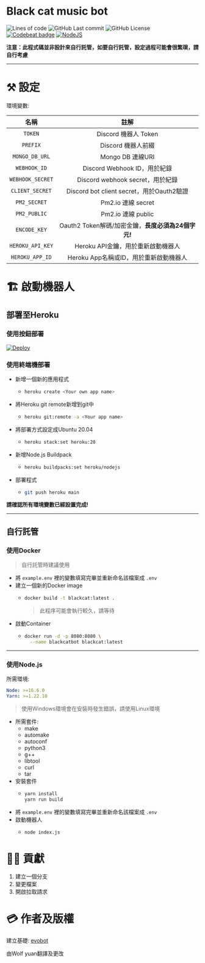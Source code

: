 # Black cat music bot
![Lines of code](https://img.shields.io/tokei/lines/github/blackcatbot/blackcat)
![GitHub Last commit](https://img.shields.io/github/last-commit/blackcatbot/blackcat?color=%23181717&logo=GitHub)
![GitHub License](https://img.shields.io/github/license/blackcatbot/blackcat?color=%23F05032&logo=git)
[![Codebeat badge](https://codebeat.co/badges/53344995-87d3-420a-a5e5-0fcfd4b8f7ee)](https://codebeat.co/projects/github-com-discord-cat-dev-blackcat-main)
[![NodeJS](https://img.shields.io/badge/Node.js-%2343853D.svg?logo=node.js&logoColor=white)](https://nodejs.org)

**注意：此程式碼並非設計來自行託管，如要自行託管，設定過程可能會很繁瑣，請自行考慮**

***

# ⚒️ 設定

環境變數:

| 名稱 | 註解 |
| :---: | :---: |
| `TOKEN` | Discord 機器人 Token |
| `PREFIX` | Discord 機器人前綴 |
| `MONGO_DB_URL` | Mongo DB 連線URI |
| `WEBHOOK_ID` | Discord Webhook ID，用於紀錄 |
| `WEBHOOK_SECRET` | Discord webhook secret，用於紀錄 |
| `CLIENT_SECRET` | Discord bot client secret，用於Oauth2驗證 |
| `PM2_SECRET` | Pm2.io 連線 secret |
| `PM2_PUBLIC` | Pm2.io 連線 public |
| `ENCODE_KEY` | Oauth2 Token解碼/加密金鑰，**長度必須為24個字元!** |
| `HEROKU_API_KEY` | Heroku API金鑰，用於重新啟動機器人 |
| `HEROKU_APP_ID` | Heroku App名稱或ID，用於重新啟動機器人 |

# 🏗️ 啟動機器人

## 部署至Heroku

### 使用按鈕部署

[![Deploy](https://www.herokucdn.com/deploy/button.svg)](https://heroku.com/deploy)

### 使用終端機部署

- 新增一個新的應用程式
  - ```sh
    heroku create <Your own app name>
    ```
- 將Heroku git remote新增到git中
  - ```sh
    heroku git:remote -a <Your app name>
    ```
- 將部署方式設定成Ubuntu 20.04
  - ```sh
    heroku stack:set heroku:20
    ```
- 新增Node.js Buildpack
  - ```sh
    heroku buildpacks:set heroku/nodejs
    ```
- 部署程式
  - ```sh
    git push heroku main
    ```

**請確認所有環境變數已經設置完成!**

***

## 自行託管

### 使用Docker
> 自行託管時建議使用

- 將 `example.env` 裡的變數填寫完畢並重新命名該檔案成 `.env`
- 建立一個新的Docker image
  - ```sh
    docker build -t blackcat:latest .
    ```
    > 此程序可能會執行較久，請等待
- 啟動Container
  - ```sh
    docker run -d -p 8080:8080 \
      --name blackcatbot blackcat:latest
    ```

***

### 使用Node.js

所需環境:
```yaml
Node: >=16.6.0
Yarn: >=1.22.10
```
> 使用Windows環境會在安裝時發生錯誤，請使用Linux環境

- 所需套件:
  - make
  - automake
  - autoconf
  - python3
  - g++
  - libtool
  - curl
  - tar
- 安裝套件
  - ```sh
    yarn install
    yarn run build
    ```
- 將 `example.env` 裡的變數填寫完畢並重新命名該檔案成 `.env`
- 啟動機器人
  - ```sh
    node index.js
    ```

# 👨‍💻 貢獻

1. 建立一個分支
2. 變更檔案
3. 開啟拉取請求

# 💳 作者及版權

建立基礎: [evobot](https://github.com/eritislami/evobot/)

由Wolf yuan翻譯及更改
